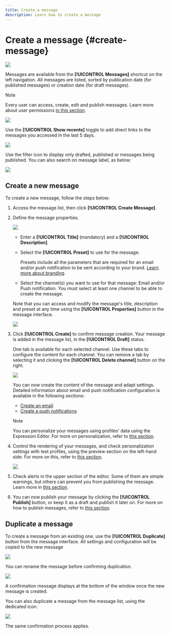 ```yaml
---
title: Create a message
description: Learn how to create a message
---
```

# Create a message {#create-message}

![](assets/do-not-localize/badge.png)

Messages are available from the **[!UICONTROL Messages]** shortcut on the left navigation. All messages are listed, sorted by publication date (for published messages) or creation date (for draft messages).

>[!NOTE]
>
>Every user can access, create, edit and publish messages. Learn more about user permissions [in this section](../using/administration/permissions.md).

![](assets/messages-list.png)

Use the **[!UICONTROL Show recents]** toggle to add direct links to the messages you accessed in the last 5 days.

![](assets/show-recent-messages.png)

Use the filter icon to display only drafted, published or messages being published. You can also search on message label, as below:

![](assets/filter-messages.png)

## Create a new message

To create a new message, follow the steps below:

1. Access the message list, then click **[!UICONTROL Create Message]**.

1. Define the message properties.

    ![](assets/create-message-properties.png)
    
    * Enter a **[!UICONTROL Title]** (mandatory) and a **[!UICONTROL Description]**. 

    * Select the **[!UICONTROL Preset]** to use for the message.
        
        Presets include all the parameters that are required for an email and/or push notification to be sent according to your brand. [Learn more about branding](../using/administration/administration.md#cjm-branding).
        
    * Select the channel(s) you want to use for that message: Email and/or Push notification. You must select at least one channel to be able to create the message.

    Note that you can access and modify the message's title, description and preset at any time using the **[!UICONTROL Properties]** button in the message interface.

    ![](assets/message-properties.png)


1. Click **[!UICONTROL Create]** to confirm message creation. Your message is added in the message list, in the **[!UICONTROL Draft]** status.

    One tab is available for each selected channel. Use these tabs to configure the content for each channel. You can remove a tab by selecting it and clicking the **[!UICONTROL Delete channel]** button on the right. 

    ![](assets/create-messages-content.png)

    You can now create the content of the message and adapt settings. Detailed information about email and push notification configuration is available in the following sections:

    * [Create an email](create-email.md)
    * [Create a push notifications](create-push.md)

    >[!NOTE]
    >   
    >You can personalize your messages using profiles' data using the Expression Editor. For more on personalization, refer to [this section](personalization/personalize.md).
    

1. Control the rendering of your messages, and check personalization settings with test profiles, using the preview section on the left-hand side. For more on this, refer to [this section](preview.md).

    ![](assets/messages-simple-preview.png)

1. Check alerts in the upper section of the editor.  Some of them are simple warnings, but others can prevent you from publishing the message. Learn more in [this section](alerts.md).

1. You can now publish your message by clicking the **[!UICONTROL Publish]** button, or keep it as a draft and publish it later on. For more on how to publish messages, refer to [this section](publish-manage-message.md).

## Duplicate a message

To create a message from an existing one, use the **[!UICONTROL Duplicate]** button from the message interface. All settings and configuration will be copied to the new  message

![](assets/message-duplicate.png)

You can rename the message before confirming duplication.

![](assets/message-duplicate-confirm.png)

A confirmation message displays at the bottom of the window once the new message is created.

You can also duplicate a message from the message list, using the dedicated icon.

![](assets/message-duplicate-from-list.png)

The same confirmation process applies.
